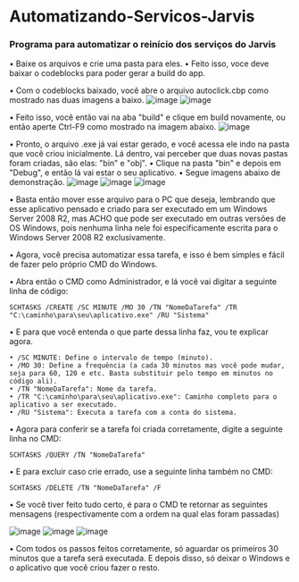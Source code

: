# Automatizando-Servicos-Jarvis
### Programa para automatizar o reinício dos serviços do Jarvis

• Baixe os arquivos e crie uma pasta para eles.
• Feito isso, voce deve baixar o codeblocks para poder gerar a build do app.

• Com o codeblocks baixado, você abre o arquivo autoclick.cbp como mostrado nas duas imagens a baixo.
![image](https://github.com/user-attachments/assets/7c1f266f-4b59-448e-af83-aa0bc712f04f)
![image](https://github.com/user-attachments/assets/fb2f2b25-0047-4baa-ad0d-de5bd90110be)

• Feito isso, você então vai na aba "build" e clique em build novamente, ou então aperte Ctrl-F9 como mostrado na imagem abaixo.
![image](https://github.com/user-attachments/assets/f3fc9362-6197-43fc-954c-aed3e9b5f499)

• Pronto, o arquivo .exe já vai estar gerado, e você acessa ele indo na pasta que você criou inicialmente. Lá dentro, vai perceber que duas novas pastas foram criadas, são elas: "bin" e "obj".
• Clique na pasta "bin" e depois em "Debug", e então lá vai estar o seu aplicativo.
• Segue imagens abaixo de demonstração.
![image](https://github.com/user-attachments/assets/7e4f20be-25bb-49ef-8a15-687a5a3b0e6c)
![image](https://github.com/user-attachments/assets/f1a44946-322b-45dd-af30-2e041a2501d9)
![image](https://github.com/user-attachments/assets/d3b579f0-2c70-48b4-9ae6-e8f6fc0c6095)

• Basta então mover esse arquivo para o PC que deseja, lembrando que esse aplicativo pensado e criado para ser executado em um Windows Server 2008 R2, mas ACHO que pode ser executado em outras versões de OS Windows, pois nenhuma linha nele foi especificamente escrita para o Windows Server 2008 R2 exclusivamente.

• Agora, você precisa automatizar essa tarefa, e isso é bem simples e fácil de fazer pelo próprio CMD do Windows.

• Abra então o CMD como Administrador, e lá você vai digitar a seguinte linha de código: 
```
SCHTASKS /CREATE /SC MINUTE /MO 30 /TN "NomeDaTarefa" /TR "C:\caminho\para\seu\aplicativo.exe" /RU "Sistema"
```

• E para que você entenda o que parte dessa linha faz, vou te explicar agora.
```
• /SC MINUTE: Define o intervalo de tempo (minuto).
• /MO 30: Define a frequência (a cada 30 minutos mas você pode mudar, seja para 60, 120 e etc. Basta substituir pelo tempo em minutos no código ali).
• /TN "NomeDaTarefa": Nome da tarefa.
• /TR "C:\caminho\para\seu\aplicativo.exe": Caminho completo para o aplicativo a ser executado.
• /RU "Sistema": Executa a tarefa com a conta do sistema.
```

• Agora para conferir se a tarefa foi criada corretamente, digite a seguinte linha no CMD:
```
SCHTASKS /QUERY /TN "NomeDaTarefa"
```

• E para excluir caso crie errado, use a seguinte linha também no CMD:
```
SCHTASKS /DELETE /TN "NomeDaTarefa" /F
```

• Se você tiver feito tudo certo, é para o CMD te retornar as seguintes mensagens (respectivamente com a ordem na qual elas foram passadas)

![image](https://github.com/user-attachments/assets/0a756b34-9c87-4fde-b009-d18cf4e24c2c)
![image](https://github.com/user-attachments/assets/20aae7b4-04b3-4c0e-a38f-69ffd272ba5b)
![image](https://github.com/user-attachments/assets/162890c3-2949-4a4c-8437-e47dd4963d40)

• Com todos os passos feitos corretamente, só aguardar os primeiros 30 minutos que a tarefa será executada. E depois disso, só deixar o Windows e o aplicativo que você criou fazer o resto.

